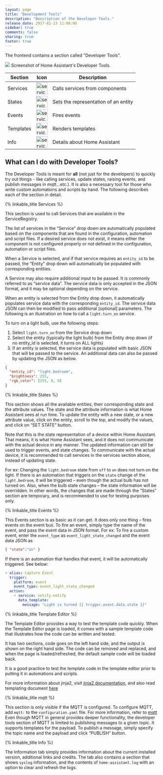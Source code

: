 ```yaml
---
layout: page
title: "Development Tools"
description: "Description of the Developer Tools."
release_date: 2017-02-23 11:00:00
sidebar: true
comments: false
sharing: true
footer: true
---
```


The frontend contains a section called "Developer Tools". 

<p class='img'>
<img src='/images/screenshots/developer-tools.png' />
Screenshot of Home Assistant's Developer Tools.
</p>

| Section | Icon | Description |
| ------- |------| ----- |
| Services | <img src='/images/screenshots/developer-tool-services-icon.png' alt='service developer tool icon' class="no-shadow" height="38" /> | Calls services from components |
| States | <img src='/images/screenshots/developer-tool-states-icon.png' alt='service developer tool icon' class="no-shadow" height="38" /> | Sets the representation of an entity |
| Events | <img src='/images/screenshots/developer-tool-events-icon.png' alt='service developer tool icon' class="no-shadow" height="38" /> | Fires events |
| Templates | <img src='/images/screenshots/developer-tool-templates-icon.png' alt='service developer tool icon' class="no-shadow" height="38" /> | Renders templates |
| Info | <img src='/images/screenshots/developer-tool-about-icon.png' alt='service developer tool icon' class="no-shadow" height="38" /> | Details about Home Assistant |

## What can I do with Developer Tools?
The Developer Tools is meant for **all** (not just for the developers) to quickly try out things - like calling services, update states, raising events, and publish messages in mqtt…etc.). It is also a necessary tool for those who write custom automations and scripts by hand. The following describes each of the section in detail.

{% linkable_title Services %}

This section is used to call Services that are available in the ServiceRegistry.

The list of services in the “Service” drop down are automatically populated based on the components that are found in the configuration, automation and script files.  If a desired service does not exist, it means either the component is not configured properly or not defined in the configuration, automation or script files.

When a Service is selected, and if that service requires an `entity_id` to be passed, the “Entity” drop down will automatically be populated with corresponding entities.

A Service may also require additional input to be passed. It is commonly referred to as “service data”. The service data is only accepted in the JSON format, and it may be optional depending on the service.

When an entity is selected from the Entity drop down, it automatically populates service data with the corresponding `entity_id`. The service data JSON can then be modified to pass additional \[optional\] parameters. The following is an illustration on how to call a `light.turn_on` service.

To turn on a light bulb, use the following steps:
1.	Select `light.turn_on` from the Service drop down
2.	Select the entity (typically the light bulb) from the Entity drop down (if no entity_id is selected, it turns on ALL lights)
3.	If an entity is selected, the service data is populated with basic JSON that will be passed to the service. An additional data can also be passed by updating the JSON as below.

```json
{
  "entity_id": "light.bedroom",
  "brightness": 255,
  "rgb_color": [255, 0, 0]
}
```
{% linkable_title States %}

This section shows all the available entities, their corresponding state and the attribute values. The state and the attribute information is what Home Assistant sees at run time. To update the entity with a new state, or a new attribute value, click on the entity, scroll to the top, and modify the values, and click on “SET STATE” button.

Note that this is the state representation of a device within Home Assistant. That means, it is what Home Assistant sees, and it does not communicate with the actual device in any manner. The updated information can still be used to trigger events, and state changes. To communicate with the actual device, it is recommended to call services in the services section above, instead of updating state.

For ex: Changing the `light.bedroom` state from `off` to `on` does not turn on the light. If there is an automation that triggers on the `state` change of the `light.bedroom`, it will be triggered – even though the actual bulb has not turned on. Also, when the bulb state changes – the state information will be overridden. In other words, the changes that are made through the “States” section are temporary, and is recommended to use for testing purposes only.

{% linkable_title Events %}

This Events section is as basic as it can get. It does only one thing – fires events on the event bus.
To fire an event, simply type the name of the event, and pass the event data in JSON format.
For ex: To fire a custom event, enter the `event_type` as `event_light_state_changed` and the event data JSON as 

```json
{ "state":"on" }
```

If there is an automation that handles that event, it will be automatically triggered. See below:
```yaml
- alias: Capture Event
  trigger:
    platform: event
    event_type: event_light_state_changed
  action:
    - service: notify.notify
      data_template:
        message: "Light is turned {{ trigger.event.data.state }}"
```

{% linkable_title Template Editor %}

The Template Editor provides a way to test the template code quickly. When the Template Editor page is loaded, it comes with a sample template code that illustrates how the code can be written and tested. 

It has two sections, code goes on the left hand side, and the output is shown on the right hand side. The code can be removed and replaced, and when the page is loaded/refreshed, the default sample code will be loaded back. 

It is a good practice to test the template code in the template editor prior to putting it in automations and scripts.

For more information about jinja2, visit [jinja2 documentation](http://jinja.pocoo.org/docs/dev/templates/), and also read templating document [here](https://home-assistant.io/topics/templating/)


{% linkable_title mqtt %}

This section is only visible if the MQTT is configured. To configure MQTT, add `mqtt:` to the `configuration.yaml` file. For more information, refer to [mqtt]( https://home-assistant.io/components/mqtt/)
Even though MQTT in general provides deeper functionality, the developer tools section of MQTT is limited to publishing messages to a given topic. It supports templates for the payload. To publish a message, simply specify the topic name and the payload and click “PUBLISH” button. 

{% linkable_title Info %}

The Information tab simply provides information about the current installed version, additional links and credits. The tab also contains a section that shows `syslog` information, and the contents of `home-assistant.log` with an option to clear and refresh the logs.
